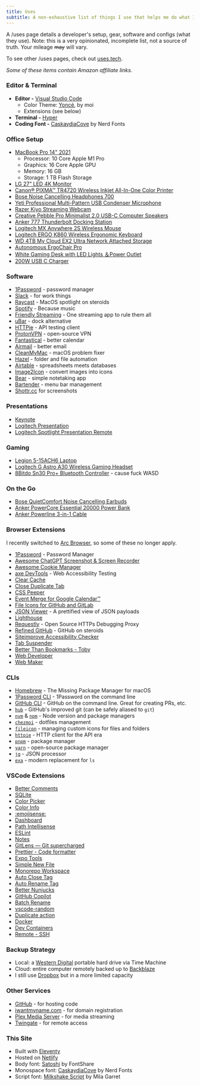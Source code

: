 ```yaml
---
title: Uses
subtitle: A non-exhaustive list of things I use that helps me do what I do.
---
```


A /uses page details a developer's setup, gear, software and configs (what they use). Note: this is a very opinionated, incomplete list, not a source of truth. Your mileage ~~may~~ will vary.

To see other /uses pages, check out [uses.tech](https://uses.tech/).

_Some of these items contain Amazon affiliate links._

### Editor & Terminal

-   **Editor -** [Visual Studio Code](https://code.visualstudio.com/)
    -   Color Theme: [Yoncé](https://marketplace.visualstudio.com/items?itemName=minamarkham.yonce-theme), by moi
    -   Extensions (see below)
-   **Terminal -** [Hyper](https://hyper.is/)
-   **Coding Font -** [CaskaydiaCove](https://www.nerdfonts.com/) by Nerd Fonts

### Office Setup

-   [MacBook Pro 14" 2021](https://www.apple.com/shop/buy-mac/macbook-pro/14-inch)
    -   Processor: 10 Core Apple M1 Pro
    -   Graphics: 16 Core Apple GPU
    -   Memory: 16 GB
    -   Storage: 1 TB Flash Storage
-   [LG 27” LED 4K Monitor](https://www.bestbuy.com/site/lg-27-ips-led-4k-uhd-amd-freesync-monitor-with-hdr-displayport-hdmi-black/6511336.p?skuId=6511336)
-   [Canon® PIXMA™ TR4720 Wireless Inkjet All-In-One Color Printer](https://www.amazon.com/dp/B09CDXKNB9?tag=minamarkham-20)
-   [Bose Noise Cancelling Headphones 700](https://www.amazon.com/gp/product/B07Q9MJKBV?tag=minamarkham-20)
-   [Yeti Professional Multi-Pattern USB Condenser Microphone](https://www.amazon.com/Logitech-Creators-Condenser-Microphone-988-000100/dp/B00N1YPXW2?tag=minamarkham-20)
-   [Razer Kiyo Streaming Webcam](https://www.amazon.com/gp/product/B075N1BYWB?tag=minamarkham-20)
-   [Creative Pebble Pro Minimalist 2.0 USB-C Computer Speakers](https://www.amazon.com/gp/product/B0BD86KYBV?tag=minamarkham-20)
-   [Anker 777 Thunderbolt Docking Station](https://www.amazon.com/dp/B0928W3XHD?tag=minamarkham-20)
-   [Logitech MX Anywhere 2S Wireless Mouse](https://www.amazon.com/gp/product/B071VK5KXN?tag=minamarkham-20)
-   [Logitech ERGO K860 Wireless Ergonomic Keyboard](https://www.amazon.com/gp/product/B07ZWK2TQT?tag=minamarkham-20)
-   [WD 4TB My Cloud EX2 Ultra Network Attached Storage](https://www.amazon.com/dp/B01AWH04EW?tag=minamarkham-20)
-   [Autonomous ErgoChair Pro](https://www.autonomous.ai/office-chairs/ergonomic-chair)
-   [White Gaming Desk with LED Lights ＆Power Outlet](https://www.amazon.com/gp/product/B0BN37S32Q?tag=minamarkham-20)
-   [200W USB C Charger](https://www.amazon.com/dp/B09MGRNYHH?tag=minamarkham-20)

### Software

-   [1Password](https://1password.com/) - password manager
-   [Slack](https://slack.com) - for work things
-   [Raycast](https://raycast.com/) - MacOS spotlight on steroids
-   [Spotify](https://www.spotify.com/us/download/) - Because music
-   [Friendly Streaming](https://friendly.io/) - One streaming app to rule them all
-   [uBar](https://ubarapp.com/) - dock alternative
-   [HTTPie](https://httpie.io/) - API testing client
-   [ProtonVPN](https://protonvpn.com/) - open-source VPN
-   [Fantastical](https://flexibits.com/fantastical) - better calendar
-   [Airmail](https://airmailapp.com/) - better email
-   [CleanMyMac](https://cleanmymac.com/) - macOS problem fixer
-   [Hazel](https://www.noodlesoft.com/) - folder and file automation
-   [Airtable](https://www.airtable.com/) - spreadsheets meets databases
-   [Image2Icon](https://img2icnsapp.com/) - convert images into icons
-   [Bear](https://bear.app/) - simple notetaking app
-   [Bartender](https://www.macbartender.com/) - menu bar management
-   [Shottr.cc](https://shottr.cc/) for screenshots

### Presentations

-   [Keynote](https://www.apple.com/keynote/)
-   [Logitech Presentation](https://support.logi.com/hc/en-us/articles/360025141634)
-   [Logitech Spotlight Presentation Remote](https://www.amazon.com/Logitech-Spotlight-Presentation-Remote-Highlighting/dp/B07S5HMQBH?tag=minamarkham-20)

### Gaming

-   [Legion 5-15ACH6 Laptop](https://www.amazon.com/gp/product/B09BDGD2TZ?tag=minamarkham-20)
-   [Logitech G Astro A30 Wireless Gaming Headset](https://www.amazon.com/dp/B09NNK1KTZ?tag=minamarkham-20)
-   [8Bitdo Sn30 Pro+ Bluetooth Controller](https://www.amazon.com/gp/product/B01ND166P6?tag=minamarkham-20) - cause fuck WASD

### On the Go

-   [Bose QuietComfort Noise Cancelling Earbuds](https://www.amazon.com/Bose-QuietComfort-Cancelling-Personalized-Cancellation/dp/B0B4PSQHD5?tag=minamarkham-20)
-   [Anker PowerCore Essential 20000 Power Bank](https://www.amazon.com/dp/B07S829LBX?tag=minamarkham-20)
-   [Anker Powerline 3-in-1 Cable](https://www.amazon.com/dp/B07215381G?tag=minamarkham-20)

### Browser Extensions

I recently switched to [Arc Browser](https://arc.net/), so some of these no longer apply.

-   [1Password](https://1password.com/downloads/browser-extension/) - Password Manager
-   [Awesome ChatGPT Screenshot & Screen Recorder](https://chrome.google.com/webstore/detail/awesome-chatgpt-screensho/nlipoenfbbikpbjkfpfillcgkoblgpmj)
-   [Awesome Cookie Manager](https://chrome.google.com/webstore/detail/awesome-cookie-manager/hcpidejphgpcgfnpiehkcckkkemgneif)
-   [axe DevTools](https://chrome.google.com/webstore/detail/axe-devtools-web-accessib/lhdoppojpmngadmnindnejefpokejbdd) - Web Accessibility Testing
-   [Clear Cache](https://chrome.google.com/webstore/detail/clear-cache/cppjkneekbjaeellbfkmgnhonkkjfpdn)
-   [Close Duplicate Tab](https://chrome.google.com/webstore/detail/close-duplicate-tab/lccfnphpgnpeghoffocbacbkohbapinm)
-   [CSS Peeper](https://chrome.google.com/webstore/detail/css-peeper/mbnbehikldjhnfehhnaidhjhoofhpehk)
-   [Event Merge for Google Calendar™](https://chrome.google.com/webstore/detail/event-merge-for-google-ca/idehaflielbgpaokehlhidbjlehlfcep)
-   [File Icons for GitHub and GitLab](https://chrome.google.com/webstore/detail/file-icons-for-github-and/ficfmibkjjnpogdcfhfokmihanoldbfe)
-   [JSON Viewer](https://chrome.google.com/webstore/detail/json-viewer/gbmdgpbipfallnflgajpaliibnhdgobh) - A prettified view of JSON payloads
-   [Lighthouse](https://chrome.google.com/webstore/detail/lighthouse/blipmdconlkpinefehnmjammfjpmpbjk)
-   [Requestly](https://requestly.io/) - Open Source HTTPs Debugging Proxy
-   [Refined GitHub](https://chrome.google.com/webstore/detail/refined-github/hlepfoohegkhhmjieoechaddaejaokhf) - GitHub on steroids
-   [Siteimprove Accessibility Checker](https://chrome.google.com/webstore/detail/siteimprove-accessibility/efcfolpjihicnikpmhnmphjhhpiclljc)
-   [Tab Suspender](https://www.tab-suspender.com/)
-   [Better Than Bookmarks - Toby](https://www.gettoby.com/)
-   [Web Developer](https://chrome.google.com/webstore/detail/web-developer/bfbameneiokkgbdmiekhjnmfkcnldhhm)
-   [Web Maker](https://webmaker.app/)

### CLIs

-   [Homebrew](https://brew.sh/) - The Missing Package Manager for macOS
-   [1Password CLI](https://developer.1password.com/docs/cli/) - 1Password on the command line
-   [GitHub CLI](https://github.com/cli/cli) - GitHub on the command line. Great for creating PRs, etc.
-   [`hub`](https://github.com/github/hub) - GitHub's improved git (can be safely aliased to `git`)
-   [`nvm`](https://github.com/nvm-sh/nvm) & [`npm`](https://www.npmjs.com/) - Node version and package managers
-   [`chezmoi`](https://www.chezmoi.io/) - dotfiles management
-   [`fileicon`](https://github.com/mklement0/fileicon) - managing custom icons for files and folders
-   [`httpie`](https://httpie.io/cli) - HTTP client for the API era
-   [`pnpm`](https://pnpm.io/) - package manager
-   [`yarn`](https://yarnpkg.com/) - open-source package manager
-   [`jq`](https://jqlang.github.io/jq/) - JSON processor
-   [`exa`](https://the.exa.website/) - modern replacement for `ls`

### VSCode Extensions

-   [Better Comments](https://marketplace.visualstudio.com/items?itemName=aaron-bond.better-comments)
-   [SQLite](https://marketplace.visualstudio.com/items?itemName=alexcvzz.vscode-sqlite)
-   [Color Picker](https://marketplace.visualstudio.com/items?itemName=anseki.vscode-color)
-   [Color Info](https://marketplace.visualstudio.com/items?itemName=bierner.color-info)
-   [:emojisense:](https://marketplace.visualstudio.com/items?itemName=bierner.emojisense)
-   [Dashboard](https://marketplace.visualstudio.com/items?itemName=bobmagicii.dashyeah)
-   [Path Intellisense](https://marketplace.visualstudio.com/items?itemName=christian-kohler.path-intellisense)
-   [ESLint](https://marketplace.visualstudio.com/items?itemName=dbaeumer.vscode-eslint)
-   [Notes](https://marketplace.visualstudio.com/items?itemName=dionmunk.vscode-notes)
-   [GitLens — Git supercharged](https://marketplace.visualstudio.com/items?itemName=eamodio.gitlens)
-   [Prettier - Code formatter](https://marketplace.visualstudio.com/items?itemName=esbenp.prettier-vscode)
-   [Expo Tools](https://marketplace.visualstudio.com/items?itemName=expo.vscode-expo-tools)
-   [Simple New File](https://marketplace.visualstudio.com/items?itemName=fayras.simple-new-file)
-   [Monorepo Workspace](https://marketplace.visualstudio.com/items?itemName=folke.vscode-monorepo-workspace)
-   [Auto Close Tag](https://marketplace.visualstudio.com/items?itemName=formulahendry.auto-close-tag)
-   [Auto Rename Tag](https://marketplace.visualstudio.com/items?itemName=formulahendry.auto-rename-tag)
-   [Better Nunjucks](https://marketplace.visualstudio.com/items?itemName=ginfuru.better-nunjucks)
-   [GitHub Copilot](https://marketplace.visualstudio.com/items?itemName=GitHub.copilot)
-   [Batch Rename](https://marketplace.visualstudio.com/items?itemName=JannisX11.batch-rename-extension)
-   [vscode-random](https://marketplace.visualstudio.com/items?itemName=jrebocho.vscode-random)
-   [Duplicate action](https://marketplace.visualstudio.com/items?itemName=mrmlnc.vscode-duplicate)
-   [Docker](https://marketplace.visualstudio.com/items?itemName=ms-azuretools.vscode-docker)
-   [Dev Containers](https://marketplace.visualstudio.com/items?itemName=ms-vscode-remote.remote-containers)
-   [Remote - SSH](https://marketplace.visualstudio.com/items?itemName=ms-vscode-remote.remote-ssh)

### Backup Strategy

-   Local: a [Western Digital](https://www.amazon.com/Easystore-External-Portable-Drive-WDBKUZ0040BBK-WESN/dp/B07BR2SFMZ?tag=minamarkham-20) portable hard drive via Time Machine
-   Cloud: entire computer remotely backed up to [Backblaze](https://www.backblaze.com/)
-   I still use [Dropbox](http://dropbox.com/) but in a more limited capacity

### Other Services

-   [GitHub](https://github.com/) - for hosting code
-   [iwantmyname.com](https://iwantmyname.com/) - for domain registration
-   [Plex Media Server](https://www.plex.tv/) - for media streaming
-   [Twingate](https://www.twingate.com/) - for remote access

### This Site

-   Built with [Eleventy](https://www.11ty.dev/)
-   Hosted on [Netlify](https://www.netlify.com/)
-   Body font: [Satoshi](https://www.fontshare.com/fonts/satoshi) by FontShare
-   Monospace font: [CaskaydiaCove](https://www.nerdfonts.com/) by Nerd Fonts
-   Script font: [Milkshake Script](https://creativemarket.com/mila.garret/6547399-Milkshake-Modern-Handwritten-Script) by Mila Garret
